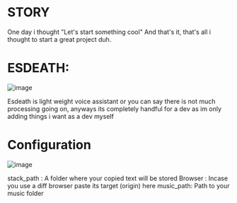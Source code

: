 # STORY

One day i thought "Let's start something cool"
And that's it, that's all i thought to start a great project duh.

# ESDEATH:
![image](https://user-images.githubusercontent.com/78467470/164252194-c1e13c6e-3567-48ba-964d-352182801e7f.png)

Esdeath is light weight voice assistant or you can say there is not much processing going on, anyways its completely handful for a dev as im only adding things i want as a dev myself

# Configuration

![image](https://user-images.githubusercontent.com/78467470/164249640-5ad2698f-e640-4fdf-9c30-44601a6abe29.png)

stack_path : A folder where your copied text will be stored
Browser : Incase you use a diff browser paste its target (origin) here
music_path: Path to your music folder
